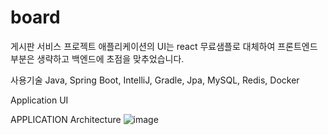 # board



게시판 서비스 프로젝트
애플리케이션의 UI는 react 무료샘플로 대체하여 프론트엔드 부분은 생략하고 백엔드에 초점을 맞추었습니다.

사용기술
Java, Spring Boot, IntelliJ, Gradle, Jpa, MySQL, Redis, Docker

Application UI







APPLICATION Architecture
![image](https://user-images.githubusercontent.com/51894013/210354405-d690b316-0617-477c-b5ef-41345c308d23.png)
